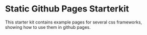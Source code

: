 # Static Github Pages Starterkit

This starter kit contains example pages for several css frameworks, showing how to use them in github pages.
